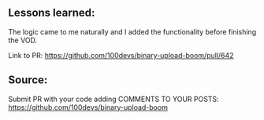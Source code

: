 ## Lessons learned:
The logic came to me naturally and I added the functionality before finishing the VOD. 

Link to PR: https://github.com/100devs/binary-upload-boom/pull/642

## Source:
Submit PR with your code adding COMMENTS TO YOUR POSTS:
https://github.com/100devs/binary-upload-boom